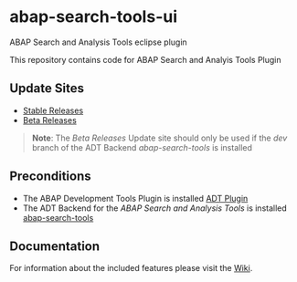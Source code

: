 # abap-search-tools-ui
ABAP Search and Analysis Tools eclipse plugin

This repository contains code for ABAP Search and Analyis Tools Plugin

## Update Sites

- [Stable Releases](https://eclipse.devepos.com/latest)  
- [Beta Releases](https://eclipse.devepos.com/dev)

> **Note**: The _Beta Releases_ Update site should only be used if the _dev_ branch of the ADT Backend _abap-search-tools_ is installed

## Preconditions

- The ABAP Development Tools Plugin is installed [ADT Plugin](https://tools.hana.ondemand.com/)
- The ADT Backend for the _ABAP Search and Analysis Tools_ is installed [abap-search-tools](https://github.com/DevEpos/abap-search-tools)

## Documentation
For information about the included features please visit the [Wiki](https://github.com/DevEpos/abap-search-tools-ui/wiki).
